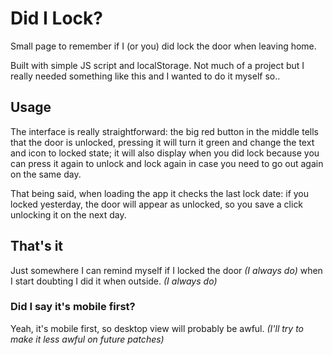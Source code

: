 # Did I Lock?
Small page to remember if I (or you) did lock the door when leaving home.

Built with simple JS script and localStorage. Not much of a project but I really needed something like this and I wanted to do it myself so..

## Usage
The interface is really straightforward: the big red button in the middle tells that the door is unlocked, pressing it will turn it green and change the text and icon to locked state; it will also display when you did lock because you can press it again to unlock and lock again in case you need to go out again on the same day.

That being said, when loading the app it checks the last lock date: if you locked yesterday, the door will appear as unlocked, so you save a click unlocking it on the next day.

## That's it
Just somewhere I can remind myself if I locked the door *(I always do)* when I start doubting I did it when outside. *(I always do)*

### Did I say it's mobile first?
Yeah, it's mobile first, so desktop view will probably be awful. *(I'll try to make it less awful on future patches)*